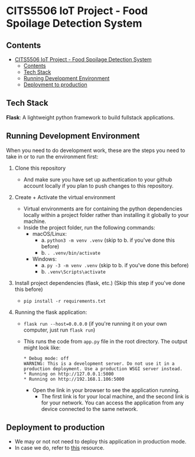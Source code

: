 # CITS5506 IoT Project - Food Spoilage Detection System

## Contents

- [CITS5506 IoT Project - Food Spoilage Detection System](#cits5506-iot-project---food-spoilage-detection-system)
  - [Contents](#contents)
  - [Tech Stack](#tech-stack)
  - [Running Development Environment](#running-development-environment)
  - [Deployment to production](#deployment-to-production)

## Tech Stack

**Flask**: A lightweight python framework to build fullstack applications.

## Running Development Environment

When you need to do development work, these are the steps you need to take in or to run the environment first:

1. Clone this repository
   - And make sure you have set up authentication to your github account locally if you plan to push changes to this repository.

2. Create + Activate the virtual environment
     - Virtual environments are for containing the python dependencies locally within a project folder rather than installing it globally to your machine.
     - Inside the project folder, run the following commands:
       - macOS/Linux:
         - a. `python3 -m venv .venv` (skip to b. if you've done this before)
         - b. `. .venv/bin/activate`
       - Windows:
         - a. `py -3 -m venv .venv` (skip to b. if you've done this before)
         - b. `.venv\Scripts\activate`

3. Install project dependencies (flask, etc.) (Skip this step if you've done this before)
     - `pip install -r requirements.txt`

4. Running the flask application:
     - `flask run --host=0.0.0.0` (if you're running it on your own computer, just run `flask run`)
     - This runs the code from `app.py` file in the root directory. The output might look like:

       ```plaintext
       * Debug mode: off
       WARNING: This is a development server. Do not use it in a production deployment. Use a production WSGI server instead.
       * Running on http://127.0.0.1:5000
       * Running on http://192.168.1.106:5000
       ```

        - Open the link in your browser to see the application running. 
          - The first link is for your local machine, and the second link is for your network. You can access the application from any device connected to the same network.

## Deployment to production

- We may or not not need to deploy this application in production mode.
- In case we do, refer to [this](https://flask.palletsprojects.com/en/3.0.x/deploying/) resource.
